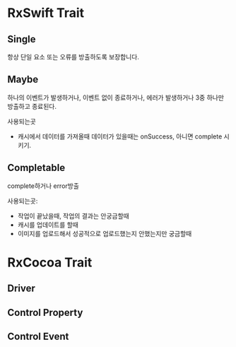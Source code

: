 RxSwift Trait
===

Single
---
항상 단일 요소 또는 오류를 방출하도록 보장합니다.

Maybe
---

하나의 이벤트가 발생하거나, 이벤트 없이 종료하거나, 에러가 발생하거나 3중 하나만 방출하고 종료된다. 

사용되는곳
-  캐시에서 데이터를 가져올때 데이터가 있을때는 onSuccess, 아니면 complete 시키기.

Completable
---

complete하거나 error방출

사용되는곳: 

- 작업이 끝났을때, 작업의 결과는 안궁금할때
- 캐시를 업데이트를 할때
- 이미지를 업로드해서 성공적으로 업로드했는지 안했는지만 궁금할때

RxCocoa Trait
===

Driver
---

Control Property
---

Control Event
---
